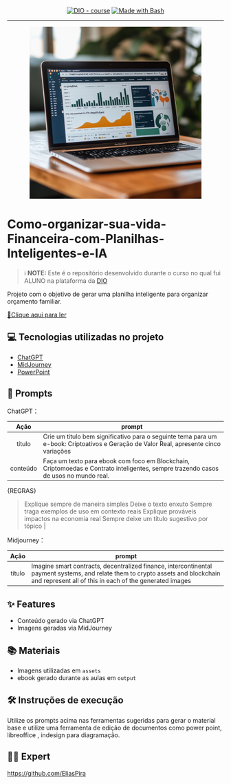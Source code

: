 <p align="center">
<a href="https://dio.me/"><img src="https://img.shields.io/badge/DIO-Course-28DA77?logo=youtube" alt="DIO - course"></a>
<a href="https://www.gnu.org/software/bash/" title="Go to Bash homepage"><img src="https://img.shields.io/badge/Prompt-Project-blue?logo=gnu-bash&amp;logoColor=white" alt="Made with Bash"></a></p>

-------


<p align="center">
<img width="400"
    src="Entradas/Plan_Laptop.png"
>
</p>

# Como-organizar-sua-vida-Financeira-com-Planilhas-Inteligentes-e-IA


 > ℹ️ **NOTE:** Este é o repositório desenvolvido durante o curso no qual fui ALUNO na plataforma da [DIO](https://dio.me)

Projeto com o objetivo de gerar uma planilha inteligente para organizar orçamento familiar.

<a href="https://1drv.ms/x/c/c7138c90b86afe76/Ech8IcFycnpEr232nWQpduQBl2YBQlP3tXyIwtCp9d_p8Q?e=efAfu4"> 📕Clique aqui para ler</a>

## 💻 Tecnologias utilizadas no projeto

- [ChatGPT](https://chat.openai.com/) 
- [MidJourney](https://www.midjourney.com/app/)
- [PowerPoint](https://www.microsoft.com/en/microsoft-365/excel)

## 🧠 Prompts


ChatGPT：

|   Ação   | prompt                                                                                                                                                                                                                                                                         |
| :------: | ------------------------------------------------------------------------------------------------------------------------------------------------------------------------------------------------------------------------------------------------------------------------------ |
|  título  | Crie um título bem significativo para o seguinte tema para um e-book: Criptoativos e Geração de Valor Real, apresente cinco variações                                                        |
| conteúdo | Faça um texto para ebook com foco em Blockchain, Criptomoedas e Contrato inteligentes, sempre trazendo casos de usos no mundo real.

{REGRAS}
>Explique sempre de maneira simples
>Deixe o texto enxuto
>Sempre traga exemplos de uso em contexto reais
>Explique prováveis impactos na economia real
>Sempre deixe um título sugestivo por tópico
 |


Midjourney：

|  Ação  | prompt                                                                                 |
| :----: | -------------------------------------------------------------------------------------- |
| título | Imagine smart contracts, decentralized finance, intercontinental payment systems, and relate them to crypto assets and blockchain and represent all of this in each of the generated images |

## ✨ Features

- Conteúdo gerado via ChatGPT
- Imagens geradas via MidJourney

## 📚 Materiais

- Imagens utilizadas em `assets`
- ebook gerado durante as aulas em `output`

## 🛠️ Instruções de execução

Utilize os prompts acima nas ferramentas sugeridas para gerar o material base e utilize uma ferramenta de edição de documentos como power point, libreoffice , indesign para diagramação.

## 👨‍💻 Expert
https://github.com/EliasPira

